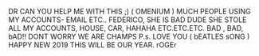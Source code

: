 DR CAN YOU HELP ME WITH THIS ;) ( OMENIUM )
MUCH PEOPLE USING MY ACCOUNTS- EMAIL ETC.. FEDERICO, SHE IS BAD DUDE SHE STOLE ALL MY ACCOUNTS, HOUSE, CAR, HAHAHA ETC.ETC.ETC. BAD , BAD, bAD!!
DONT WORRY WE ARE CHAMPS
P.s. LOVE YOU ( bEATLES sONG )
HAPPY NEW 2019 THIS WILL BE OUR YEAR.
rOGEr
